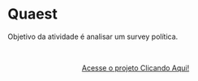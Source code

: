 # Quaest
Objetivo da atividade é analisar um survey política.

<br/>

<p align="center"><a href="https://wenceslau93.github.io/Quaest/">Acesse o projeto Clicando Aqui!</a></p>
